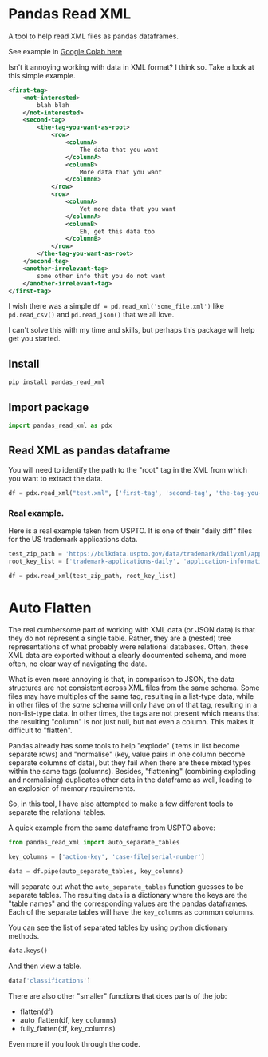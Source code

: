 # Pandas Read XML

A tool to help read XML files as pandas dataframes.

See example in [Google Colab here](https://colab.research.google.com/github/minchulkim87/pandas_read_xml/blob/master/pandas_read_xml_example.ipynb)

Isn't it annoying working with data in XML format? I think so. Take a look at this simple example.

```xml
<first-tag>
    <not-interested>
        blah blah
    </not-interested>
    <second-tag>
        <the-tag-you-want-as-root>
            <row>
                <columnA>
                    The data that you want
                </columnA>
                <columnB>
                    More data that you want
                </columnB>
            </row>
            <row>
                <columnA>
                    Yet more data that you want
                </columnA>
                <columnB>
                    Eh, get this data too
                </columnB>
            </row>
        </the-tag-you-want-as-root>
    </second-tag>
    <another-irrelevant-tag>
        some other info that you do not want
    </another-irrelevant-tag>
</first-tag>
```

I wish there was a simple `df = pd.read_xml('some_file.xml')` like `pd.read_csv()` and `pd.read_json()` that we all love.

I can't solve this with my time and skills, but perhaps this package will help get you started.


## Install

```bash
pip install pandas_read_xml
```

## Import package

```python
import pandas_read_xml as pdx
```

## Read XML as pandas dataframe

You will need to identify the path to the "root" tag in the XML from which you want to extract the data.

```python
df = pdx.read_xml("test.xml", ['first-tag', 'second-tag', 'the-tag-you-want-as-root'])
```

### Real example.

Here is a real example taken from USPTO. It is one of their "daily diff" files for the US trademark applications data.

```python
test_zip_path = 'https://bulkdata.uspto.gov/data/trademark/dailyxml/applications/apc200219.zip'
root_key_list = ['trademark-applications-daily', 'application-information', 'file-segments', 'action-keys']

df = pdx.read_xml(test_zip_path, root_key_list)
```

# Auto Flatten

The real cumbersome part of working with XML data (or JSON data) is that they do not represent a single table. Rather, they are a (nested) tree representations of what probably were relational databases. Often, these XML data are exported without a clearly documented schema, and more often, no clear way of navigating the data.

What is even more annoying is that, in comparison to JSON, the data structures are not consistent across XML files from the same schema. Some files may have multiples of the same tag, resulting in a list-type data, while in other files of the *same* schema will only have on of that tag, resulting in a non-list-type data. In other times, the tags are not present which means that the resulting "column" is not just null, but not even a column. This makes it difficult to "flatten".

Pandas already has some tools to help "explode" (items in list become separate rows) and "normalise" (key, value pairs in one column become separate columns of data), but they fail when there are these mixed types within the same tags (columns). Besides, "flattening" (combining exploding and normalising) duplicates other data in the dataframe as well, leading to an explosion of memory requirements.

So, in this tool, I have also attempted to make a few different tools to separate the relational tables.

A quick example from the same dataframe from USPTO above:

```python
from pandas_read_xml import auto_separate_tables

key_columns = ['action-key', 'case-file|serial-number']

data = df.pipe(auto_separate_tables, key_columns)
```

will separate out what the `auto_separate_tables` function guesses to be separate tables. The resulting `data` is a dictionary where the keys are the "table names" and the corresponding values are the pandas dataframes. Each of the separate tables will have the `key_columns` as common columns.

You can see the list of separated tables by using python dictionary methods.

```python
data.keys()
```

And then view a table.

```python
data['classifications']
```

There are also other "smaller" functions that does parts of the job:

- flatten(df)
- auto_flatten(df, key_columns)
- fully_flatten(df, key_columns)

Even more if you look through the code.
